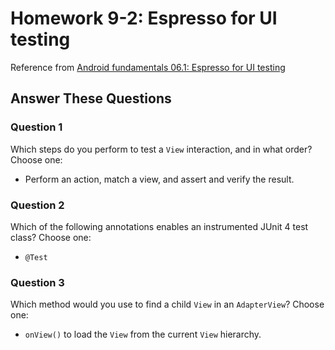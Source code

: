 # Homework 9-2: Espresso for UI testing

Reference from [Android fundamentals 06.1: Espresso for UI testing](https://codelabs.developers.google.com/codelabs/android-training-espresso-for-ui-testing/)

## Answer These Questions

### Question 1

Which steps do you perform to test a `View` interaction, and in what order? Choose one:

- Perform an action, match a view, and assert and verify the result.

### Question 2

Which of the following annotations enables an instrumented JUnit 4 test class? Choose one:

- `@Test`

### Question 3

Which method would you use to find a child `View` in an `AdapterView`? Choose one:

- `onView()` to load the `View` from the current `View` hierarchy.
